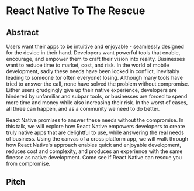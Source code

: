 # React Native To The Rescue
## Abstract
Users want their apps to be intuitive and enjoyable - seamlessly designed for the device in their hand. Developers want powerful tools that enable, encourage, and empower them to craft their vision into reality. Businesses want to reduce time to market, cost, and risk. In the world of mobile development, sadly these needs have been locked in conflict, inevitably leading to someone (or often everyone) losing. Although many tools have tried to answer the call, none have solved the problem without compromise. Either users grudgingly give up their native experience, developers are hindered by unfamiliar and subpar tools, or businesses are forced to spend more time and money while also increasing their risk. In the worst of cases, all three can happen, and as a community we need to do better.

React Native promises to answer these needs without the compromise. In this talk, we will explore how React Native empowers developers to create truly native apps that are delightful to use, while answering the real needs of business. Using the canvas of a cross platform app, we will walk through how React Native's approach enables quick and enjoyable development, reduces cost and complexity, and produces an experience with the same finesse as native development. Come see if React Native can rescue you from compromise.

## Pitch
